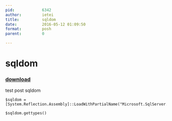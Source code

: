 ```yaml
---
pid:            6342
author:         ietei
title:          sqldom
date:           2016-05-12 01:09:50
format:         posh
parent:         0

---
```


# sqldom

### [download](//scripts/6342.ps1)

test post sqldom

```posh
$sqldom = [System.Reflection.Assembly]::LoadWithPartialName("Microsoft.SqlServer.TransactSql.ScriptDom");

$sqldom.gettypes()
```
